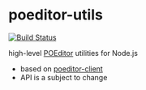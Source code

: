 # poeditor-utils

[![Build Status](https://travis-ci.org/famousgarkin/node-poeditor-utils.svg?branch=master)](https://travis-ci.org/famousgarkin/node-poeditor-utils)

high-level [POEditor](https://poeditor.com/) utilities for Node.js

* based on [poeditor-client](https://github.com/janjakubnanista/poeditor-client)
* API is a subject to change
